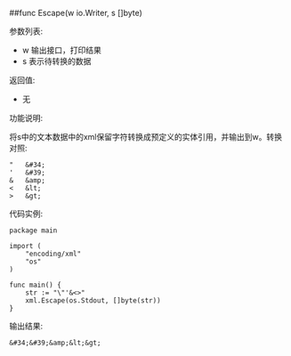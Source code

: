 ##func Escape(w io.Writer, s []byte)

参数列表:

- w 输出接口，打印结果
- s 表示待转换的数据

返回值:

- 无

功能说明:

将s中的文本数据中的xml保留字符转换成预定义的实体引用，并输出到w。转换对照:

    "   &#34;
    '   &#39;
    &   &amp;
    <   &lt;
    >   &gt;
    
代码实例:

    package main
    
    import (
    	"encoding/xml"
    	"os"
    )
    
    func main() {
    	str := "\"'&<>"
    	xml.Escape(os.Stdout, []byte(str))
    }

输出结果:

    &#34;&#39;&amp;&lt;&gt;
